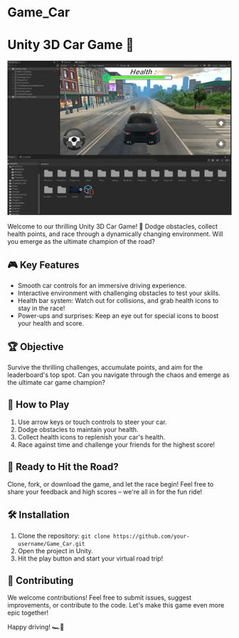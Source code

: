 # Game_Car
# Unity 3D Car Game 🚗

![Gameplay](gameplay.png)

Welcome to our thrilling Unity 3D Car Game! 🏁 Dodge obstacles, collect health points, and race through a dynamically changing environment. Will you emerge as the ultimate champion of the road?

## 🎮 Key Features

- Smooth car controls for an immersive driving experience.
- Interactive environment with challenging obstacles to test your skills.
- Health bar system: Watch out for collisions, and grab health icons to stay in the race!
- Power-ups and surprises: Keep an eye out for special icons to boost your health and score.

## 🏆 Objective

Survive the thrilling challenges, accumulate points, and aim for the leaderboard's top spot. Can you navigate through the chaos and emerge as the ultimate car game champion?

## 🚦 How to Play

1. Use arrow keys or touch controls to steer your car.
2. Dodge obstacles to maintain your health.
3. Collect health icons to replenish your car's health.
4. Race against time and challenge your friends for the highest score!

## 🚀 Ready to Hit the Road?

Clone, fork, or download the game, and let the race begin! Feel free to share your feedback and high scores – we're all in for the fun ride!

## 🛠 Installation

1. Clone the repository: `git clone https://github.com/your-username/Game_Car.git`
2. Open the project in Unity.
3. Hit the play button and start your virtual road trip!

## 📝 Contributing

We welcome contributions! Feel free to submit issues, suggest improvements, or contribute to the code. Let's make this game even more epic together!

Happy driving! 🏎💨
